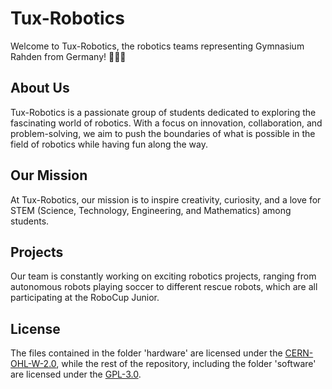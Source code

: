 # Tux-Robotics

Welcome to Tux-Robotics, the robotics teams representing Gymnasium Rahden from Germany! 🤖🇩🇪

## About Us

Tux-Robotics is a passionate group of students dedicated to exploring the fascinating world of robotics. With a focus on innovation, collaboration, and problem-solving, we aim to push the boundaries of what is possible in the field of robotics while having fun along the way.

## Our Mission

At Tux-Robotics, our mission is to inspire creativity, curiosity, and a love for STEM (Science, Technology, Engineering, and Mathematics) among students.

## Projects

Our team is constantly working on exciting robotics projects, ranging from autonomous robots playing soccer to different rescue robots, which are all participating at the RoboCup Junior.

## License

The files contained in the folder 'hardware' are licensed under the [CERN-OHL-W-2.0](./LICENSE.txt), while the rest of the repository, including the folder 'software' are licensed under the [GPL-3.0](./LICENSE-software.txt).
